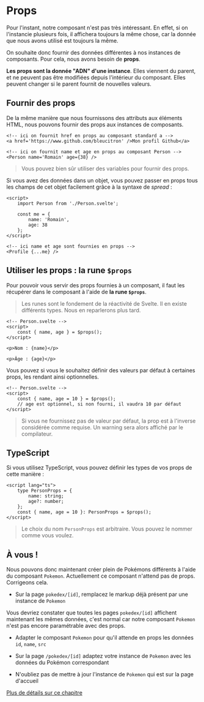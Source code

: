 # Props

Pour l'instant, notre composant n'est pas très intéressant. En effet, si on l'instancie plusieurs fois, il affichera toujours la même chose, car la donnée que nous avons utilisé est toujours la même.

On souhaite donc fournir des données différentes à nos instances de composants. Pour cela, nous avons besoin de **props**.

**Les props sont la donnée "ADN" d'une instance**. Elles viennent du parent, et ne peuvent pas être modifiées depuis l'intérieur du composant. Elles peuvent changer si le parent fournit de nouvelles valeurs.

## Fournir des props

De la même manière que nous fournissons des attributs aux éléments HTML, nous pouvons fournir des props aux instances de composants.

```svelte
<!-- ici on fournit href en props au composant standard a -->
<a href='https://www.github.com/bleucitron' />Mon profil Github</a>

<!-- ici on fournit name et age en props au composant Person -->
<Person name='Romain' age={38} />
```

> Vous pouvez bien sûr utiliser des variables pour fournir des props.

Si vous avez des données dans un objet, vous pouvez passer en props tous les champs de cet objet facilement grâce à la syntaxe de _spread_ :

```svelte
<script>
	import Person from './Person.svelte';

	const me = {
		name: 'Romain',
		age: 38
	};
</script>

<!-- ici name et age sont fournies en props -->
<Profile {...me} />
```

## Utiliser les props : la rune `$props`

Pour pouvoir vous servir des props fournies à un composant, il faut les récupérer dans le composant à l'aide de **la rune `$props`**.

> Les runes sont le fondement de la réactivité de Svelte. Il en existe différents types. Nous en reparlerons plus tard.

```svelte
<!-- Person.svelte -->
<script>
	const { name, age } = $props();
</script>

<p>Nom : {name}</p>

<p>Âge : {age}</p>
```

Vous pouvez si vous le souhaitez définir des valeurs par défaut à certaines props, les rendant ainsi optionnelles.

```svelte
<!-- Person.svelte -->
<script>
	const { name, age = 10 } = $props();
	// age est optionnel, si non fourni, il vaudra 10 par défaut
</script>
```

> Si vous ne fournissez pas de valeur par défaut, la prop est à l'inverse considérée comme requise. Un warning sera alors affiché par le compilateur.

## TypeScript

Si vous utilisez TypeScript, vous pouvez définir les types de vos props de cette manière :

```svelte
<script lang="ts">
	type PersonProps = {
		name: string;
		age?: number;
	};
	const { name, age = 10 }: PersonProps = $props();
</script>
```

> Le choix du nom `PersonProps` est arbitraire. Vous pouvez le nommer comme vous voulez.

## À vous !

Nous pouvons donc maintenant créer plein de Pokémons différents à l'aide du composant `Pokemon`. Actuellement ce composant n'attend pas de props. Corrigeons cela.

<section class='task'>

- Sur la page `pokedex/[id]`, remplacez le markup déjà présent par une instance de `Pokemon`

Vous devriez constater que toutes les pages `pokedex/[id]` affichent maintenant les mêmes données, c'est normal car notre composant `Pokemon` n'est pas encore paramétrable avec des props.

- Adapter le composant `Pokemon` pour qu'il attende en props les données `id`, `name`, `src`

- Sur la page `/pokedex/[id]` adaptez votre instance de `Pokemon` avec les données du Pokémon correspondant

- N'oubliez pas de mettre à jour l'instance de `Pokemon` qui est sur la page d'accueil
</section>

[Plus de détails sur ce chapitre](https://kit.sveltefr.dev/docs/load#donn-es-de-page)
